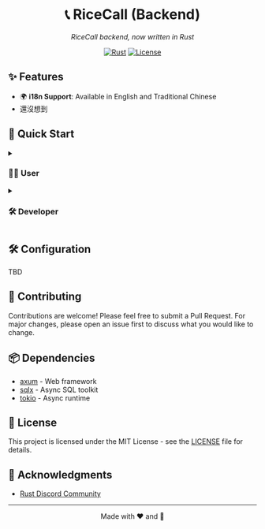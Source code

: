 <div align="center">

# 📞 RiceCall (Backend)
*RiceCall backend, now written in Rust*

[![Rust](https://img.shields.io/badge/rust-1.83+-93450a.svg?style=flat-square&logo=rust)](https://www.rust-lang.org)
[![License](https://img.shields.io/badge/license-MIT-blue.svg?style=flat-square)](LICENSE)

</div>

## ✨ Features
- 🌍 **i18n Support**: Available in English and Traditional Chinese
- 還沒想到

## 🚀 Quick Start

<details>
<summary><h3>👨‍💻 User</h3></summary>

1. Download the latest release from the [releases page](https://github.com/Nerdy-Home-ReOpen/rc-voice/releases).
  
    Download the `chat-server` binary and the `example_config.yaml` and `example.db` file.

2. Configure the server with the config file and database file.

3. Run the server:

```bash
./chat-server -c config.yaml
```

</details>

<details>
<summary><h3>🛠️ Developer</h3></summary>

1. Clone the repository:

```bash

git clone https://github.com/Nerdy-Home-ReOpen/rc-voice rc-voice-backend
cd rc-voice-backend

git checkout WebSocket
```

2. Configure the server:

```bash
mkdir data
cp misc/example_config.yaml data/config.yaml
cp misc/example.db data/db.sqlite3
# Edit config.yaml with your settings
```

3. Run the server:

```bash
cargo run --release -- -c data/config.yaml --init
```

</details>

## 🛠️ Configuration

TBD

## 🤝 Contributing

Contributions are welcome! Please feel free to submit a Pull Request. For major changes, please open an issue first to discuss what you would like to change.

## 📦 Dependencies

- [axum](https://github.com/tokio-rs/axum) - Web framework
- [sqlx](https://github.com/launchbadge/sqlx) - Async SQL toolkit
- [tokio](https://github.com/tokio-rs/tokio) - Async runtime

## 📝 License

This project is licensed under the MIT License - see the [LICENSE](LICENSE) file for details.

## 🙏 Acknowledgments

- [Rust Discord Community](https://discord.gg/rust-lang)

---

<div align="center">

Made with ❤️ and 🦀

</div>